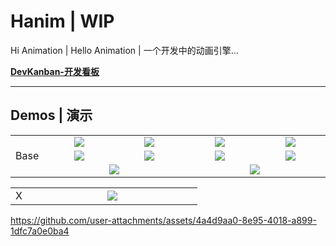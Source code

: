 # Hanim | WIP

Hi Animation | Hello Animation | 一个开发中的动画引擎...

[**DevKanban-开发看板**](https://github.com/users/Sunrisepeak/projects/15/views/1)

---

## Demos | 演示

<table>
  <tr>
    <td align="center" rowspan="4">Base</td>
    <td align="center" width="256">
      <a href="">
        <img src="https://github.com/user-attachments/assets/d400b0b9-d3dc-4431-99c9-629f2324b25c"/>
      </a>
    </td>
    <td align="center" width="256">
      <a href="">
        <img src="https://github.com/user-attachments/assets/b47b9f43-b6d8-4fb1-b6ad-840b35d9f6a5"/>
      </a>
    </td>
    <td align="center" width="256">
      <a href="">
        <img src="https://github.com/user-attachments/assets/6737c825-147a-4c24-9621-6bedb9292725"/>
      </a>
    </td>
    <td align="center" width="256">
      <a href="">
        <img src="https://github.com/user-attachments/assets/aad844ff-cf62-432f-b7bb-73b851b9ebcb"/>
      </a>
    </td>
  </tr>
  <tr>
    <td align="center" width="256">
      <a href="">
        <img src="https://github.com/user-attachments/assets/b4d17baa-bbd2-4a5e-bb91-69e57a9b4579"/>
      </a>
    </td>
    <td align="center" width="256">
      <a href="">
        <img src="https://github.com/user-attachments/assets/69293889-d0cb-4d0e-8fd9-64122ee0414a"/>
      </a>
    </td>
    <td align="center" width="256">
      <a href="">
        <img src="https://github.com/user-attachments/assets/cc5e6224-830c-486c-b35c-51ad8bcd2400"/>
      </a>
    </td>
    <td align="center" width="256">
      <a href="">
        <img src="https://github.com/user-attachments/assets/3a0502b6-33f0-4973-8aa7-518b2aacb583"/>
      </a>
    </td>
  </tr>
  <tr>
    <td align="center" width="256" rowspan="2" colspan="2">
      <a href="">
        <img src="https://github.com/user-attachments/assets/03a38363-b1ee-4874-b82f-9720accb3012"/>
      </a>
    </td>
    <td align="center" width="256" rowspan="2" colspan="2">
      <a href="">
        <img src="https://github.com/user-attachments/assets/2546ed39-cb39-41ce-88af-cdfe8f9dc5ab"/>
      </a>
    </td>
  </tr>
</table>

<table>
  <tr>
    <td align="center" rowspan="4">X</td>
    <td align="center" width="256" colspan="4">
      <a href="">
        <img src="https://github.com/user-attachments/assets/4c873e88-717d-42dd-9233-300389ad909d"/>
      </a>
    </td>
  </tr>
</table>

https://github.com/user-attachments/assets/4a4d9aa0-8e95-4018-a899-1dfc7a0e0ba4
